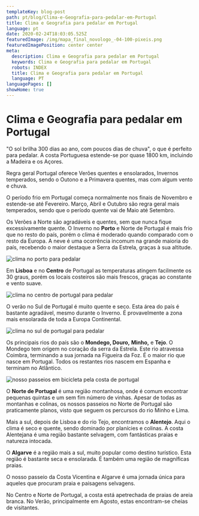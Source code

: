 ```yaml
---
templateKey: blog-post
path: pt/blog/Clima-e-Geografia-para-pedalar-em-Portugal
title: Clima e Geografia para pedalar em Portugal
language: pt
date: 2020-02-24T18:03:05.525Z
featuredImage: /img/mapa_final_novologo_-04-100-pixeis.png
featuredImagePosition: center center
meta:
  description: Clima e Geografia para pedalar em Portugal
  keywords: Clima e Geografia para pedalar em Portugal
  robots: INDEX
  title: Clima e Geografia para pedalar em Portugal
  language: PT
languagePages: []
showHome: true
---
```

# Clima e Geografia para pedalar em Portugal

"O sol brilha 300 dias ao ano, com poucos dias de chuva", o que é perfeito para pedalar. A costa Portuguesa estende-se por quase 1800 km, incluindo a Madeira e os Açores.

Regra geral Portugal oferece Verões quentes e ensolarados, Invernos temperados, sendo o Outono e a Primavera quentes, mas com algum vento e chuva.

O período frio em Portugal começa normalmente nos finais de Novembro e estende-se até Fevereiro. Março, Abril e Outubro são regra geral mais temperados, sendo que o período quente vai de Maio até Setembro.

Os Verões a Norte são agradáveis e quentes, sem que nunca fique excessivamente quente. O Inverno no **Porto** e Norte de Portugal é mais frio que no resto do país, porém o clima é moderado quando comparado com o resto da Europa. A neve é uma ocorrência incomum na grande maioria do país, recebendo o maior destaque a Serra da Estrela, graças à sua altitude.

![clima no porto para pedalar](/img/average-temperature-portugal-porto.png "clima no porto para pedalar")

Em **Lisboa** e no **Centro** de Portugal as temperaturas atingem facilmente os 30 graus, porém os locais costeiros são mais frescos, graças ao constante e vento suave.

![clima no centro de portugal para pedalar](/img/average-temperature-portugal-lisbon.png "clima no centro de portugal para pedalar")

O verão no Sul de Portugal é muito quente e seco. Esta área do país é bastante agradável, mesmo durante o Inverno. É provavelmente a zona mais ensolarada de toda a Europa Continental.

![clima no sul de portugal para pedalar](/img/average-temperature-portugal-vila-nova-de-milfontes.png "clima no sul de portugal para pedalar")

Os principais rios do país são o **Mondego, Douro,** **Minho,** e **Tejo**. O Mondego tem origem no coração da serra da Estrela. Este rio atravessa Coimbra, terminando a sua jornada na Figueira da Foz. É o maior rio que nasce em Portugal. Todos os restantes rios nascem em Espanha e terminam no Atlântico.

![nosso passeios em bicicleta pela costa de portugal](/img/mapa_final_novologo_-04-100-pixeis.png "nosso passeios em bicicleta pela costa de portugal")

O **Norte de Portugal** é uma região montanhosa, onde é comum encontrar pequenas quintas e um sem fim número de vinhas. Apesar de todas as montanhas e colinas, os nossos passeios no Norte de Portugal são praticamente planos, visto que seguem os percursos do rio Minho e Lima.

Mais a sul, depois de Lisboa e do rio Tejo, encontramos o **Alentejo**. Aqui o clima é seco e quente, sendo dominado por planícies e colinas. A costa Alentejana é uma região bastante selvagem, com fantásticas praias e natureza intocada.

O **Algarve** é a região mais a sul, muito popular como destino turístico. Esta região é bastante seca e ensolarada. É também uma região de magníficas praias.

O nosso passeio da Costa Vicentina e Algarve é uma jornada única para aqueles que procuram praia e paisagens selvagens.

No Centro e Norte de Portugal, a costa está apetrechada de praias de areia branca. No Verão, principalmente em Agosto, estas encontram-se cheias de visitantes.

